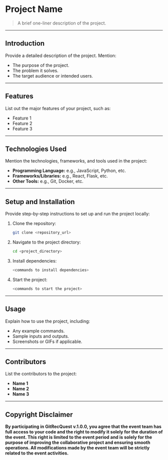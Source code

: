 
# **Project Name**

> A brief one-liner description of the project.  

---

## **Introduction**  
Provide a detailed description of the project. 
Mention:  
- The purpose of the project.  
- The problem it solves.  
- The target audience or intended users.  

---

## **Features**  
List out the major features of your project, such as:  
- Feature 1  
- Feature 2  
- Feature 3  

---

## **Technologies Used**  
Mention the technologies, frameworks, and tools used in the project:  
- **Programming Language:** e.g., JavaScript, Python, etc.  
- **Frameworks/Libraries:** e.g., React, Flask, etc.  
- **Other Tools:** e.g., Git, Docker, etc.  

---

## **Setup and Installation**  
Provide step-by-step instructions to set up and run the project locally:  
1. Clone the repository:  
   ```bash  
   git clone <repository_url>  
   ```  
2. Navigate to the project directory:  
   ```bash  
   cd <project_directory>  
   ```  
3. Install dependencies:  
   ```bash  
   <commands to install dependencies>  
   ```  
4. Start the project:  
   ```bash  
   <commands to start the project>  
   ```  

---

## **Usage**  
Explain how to use the project, including:  
- Any example commands.  
- Sample inputs and outputs.  
- Screenshots or GIFs if applicable.  

---

## **Contributors**  
List the contributors to the project:  
- **Name 1**  
- **Name 2**  
- **Name 3**  

---

## **Copyright Disclaimer**
**By participating in GitRecQuest v.1.0.0, you agree that the event team has full access to your code and the right to modify it solely for the duration of the event. This right is limited to the event period and is solely for the purpose of improving the collaborative project and ensuring smooth operations. All modifications made by the event team will be strictly related to the event activities.**

